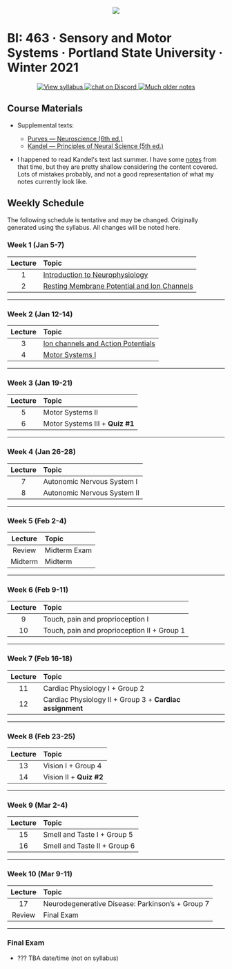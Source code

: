 <p align="center">
  <a title="Join BI: 463 Discord Server 🥳" href="https://discord.gg/DHGub8zxzZ">
  <img src="../assets/images/bi-463.ico" />
  </a>
</p>

# BI: 463 · Sensory and Motor Systems · Portland State University · Winter 2021

 <p align="center">
    <a href="motor-and-sensory-W21.pdf">
    <img title="View syllabus" src="https://img.shields.io/badge/BI: 463-Syllabus-informational?logo=adobe-acrobat-reader" >
    </a>
    <a href="https://discord.gg/DHGub8zxzZ">
  <img title="Join BI: 463 Discord Server 🥳" src="https://img.shields.io/discord/790760762418659349?logo=discord"
   alt="chat on Discord">
    </a>
    <a href="neural-science-notes.pdf">
    <img title="Much older notes" src="https://img.shields.io/badge/Old notes-potentially useuful-informational?logo=latex" >
    </a>
</p>

## **Course Materials**

- Supplemental texts:

  - [Purves &mdash; Neuroscience (6th ed.)](https://1lib.us/book/5481039/fb91d9)
  - [Kandel &mdash; Principles of Neural Science (5th ed.) ](https://1lib.us/book/2477222/4a05ed)

- I happened to read Kandel's text last summer. I have some [notes](neural-science-notes.pdf) from that time, but they are pretty shallow considering the content covered. Lots of mistakes probably, and not a good representation of what my notes currently look like.

## **Weekly Schedule**

The following schedule is tentative and may be changed. Originally generated using the syllabus. All changes will be noted here.

### **Week 1** (Jan 5-7)

| Lecture | Topic                                                               |
| :-----: | :------------------------------------------------------------------ |
|    1    | [Introduction to Neurophysiology](slides/lecture-1.pdf)             |
|    2    | [Resting Membrane Potential and Ion Channels](slides/lecture-2.pdf) |

---

### **Week 2** (Jan 12-14)

| Lecture | Topic                                                  |
| :-----: | :----------------------------------------------------- |
|    3    | [Ion channels and Action Potentials](slides/lecture-3.pdf) |
|    4    | [Motor Systems I](slides/lecture-4.pdf)                    |

---

### **Week 3** (Jan 19-21)

| Lecture | Topic                           |
| :-----: | :------------------------------ |
|    5    | Motor Systems II                |
|    6    | Motor Systems III + **Quiz #1** |

---

### **Week 4** (Jan 26-28)

| Lecture | Topic                       |
| :-----: | :-------------------------- |
|    7    | Autonomic Nervous System I  |
|    8    | Autonomic Nervous System II |

---

### **Week 5** (Feb 2-4)

| Lecture | Topic        |
| :-----: | :----------- |
| Review  | Midterm Exam |
| Midterm | Midterm      |

---

### **Week 6** (Feb 9-11)

| Lecture | Topic                                       |
| :-----: | :------------------------------------------ |
|    9    | Touch, pain and proprioception I            |
|   10    | Touch, pain and proprioception II + Group 1 |

---

### **Week 7** (Feb 16-18)

| Lecture | Topic                                                    |
| :-----: | :------------------------------------------------------- |
|   11    | Cardiac Physiology I + Group 2                           |
|   12    | Cardiac Physiology II + Group 3 + **Cardiac assignment** |

---

### **Week 8** (Feb 23-25)

| Lecture | Topic                   |
| :-----: | :---------------------- |
|   13    | Vision I + Group 4      |
|   14    | Vision II + **Quiz #2** |

---

### **Week 9** (Mar 2-4)

| Lecture | Topic                        |
| :-----: | :--------------------------- |
|   15    | Smell and Taste I + Group 5  |
|   16    | Smell and Taste II + Group 6 |

---

### **Week 10** (Mar 9-11)

| Lecture | Topic                                            |
| :-----: | :----------------------------------------------- |
|   17    | Neurodegenerative Disease: Parkinson’s + Group 7 |
| Review  | Final Exam                                       |

---

### **Final Exam**

- ??? TBA date/time (not on syllabus)
